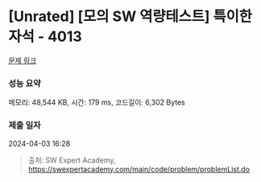 # [Unrated] [모의 SW 역량테스트] 특이한 자석 - 4013 

[문제 링크](https://swexpertacademy.com/main/code/problem/problemDetail.do?contestProbId=AWIeV9sKkcoDFAVH) 

### 성능 요약

메모리: 48,544 KB, 시간: 179 ms, 코드길이: 6,302 Bytes

### 제출 일자

2024-04-03 16:28



> 출처: SW Expert Academy, https://swexpertacademy.com/main/code/problem/problemList.do